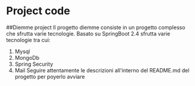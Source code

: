 # Project code
##Diemme project
Il progetto diemme consiste in un progetto complesso che sfrutta varie tecnologie.
Basato su SpringBoot 2.4 sfrutta varie tecnologie tra cui:
1. Mysql
2. MongoDb
3. Spring Security
4. Mail
Seguire attentamente le descrizioni all'interno del README.md del progetto per poyerlo avviare